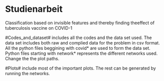# Studienarbeit
Classification based on invisible features and thereby finding theeffect of tuberculosis vaccine on COVID-1

#Codes_and_dataset# includes all the codes and the data set used. 
The data set includes both raw and complied data for the problem in csv format. 
All the python files beggining with covid* are used to form the data set.
Python files starting with network* represents the different networks used. Change the the plot paths.

#Plots# include most of the important plots. The rest can be generated by running the networks.
